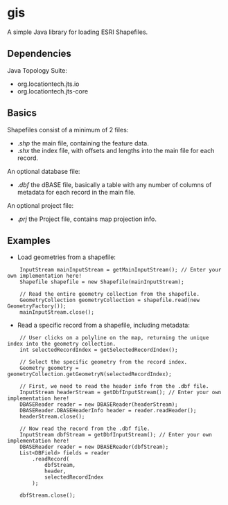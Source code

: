# gis
A simple Java library for loading ESRI Shapefiles.

## Dependencies
Java Topology Suite:
- org.locationtech.jts.io
- org.locationtech.jts-core

## Basics
Shapefiles consist of a minimum of 2 files:
- ._shp_ the main file, containing the feature data.
- ._shx_ the index file, with offsets and lengths into the main file for each record.  

An optional database file:
- ._dbf_ the dBASE file, basically a table with any number of columns of metadata for each record in the main file.  

An optional project file:
- ._prj_ the Project file, contains map projection info.

## Examples
- Load geometries from a shapefile:
```
    InputStream mainInputStream = getMainInputStream(); // Enter your own implementation here!
    Shapefile shapefile = new Shapefile(mainInputStream);

    // Read the entire geometry collection from the shapefile.
    GeometryCollection geometryCollection = shapefile.read(new GeometryFactory());
    mainInputStream.close();
```
- Read a specific record from a shapefile, including metadata:
```
    // User clicks on a polyline on the map, returning the unique index into the geometry collection.
    int selectedRecordIndex = getSelectedRecordIndex();

    // Select the specific geometry from the record index.
    Geometry geometry = geometryCollection.getGeometryN(selectedRecordIndex);

    // First, we need to read the header info from the .dbf file.
    InputStream headerStream = getDbfInputStream(); // Enter your own implementation here!
    DBASEReader reader = new DBASEReader(headerStream);
    DBASEReader.DBASEHeaderInfo header = reader.readHeader();
    headerStream.close();

    // Now read the record from the .dbf file.
    InputStream dbfStream = getDbfInputStream(); // Enter your own implementation here!
    DBASEReader reader = new DBASEReader(dbfStream);
    List<DBField> fields = reader
        .readRecord(
            dbfStream, 
            header, 
            selectedRecordIndex
        );

    dbfStream.close();
```
